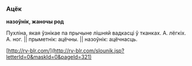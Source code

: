 ### Ацёк
**назоўнік, жаночы род**

Пухліна, якая ўзнікае па прычыне лішняй вадкасці ў тканках. А. лёгкіх. А. ног. || прыметнік: ацёчны. || назоўнік: ацёчнасць.

<a rel="author">[http://rv-blr.com/](http://rv-blr.com/slounik.jsp?letterId=0&maskId=0&pageId=321)</a>
